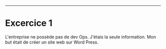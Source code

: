 -------------------------

# Excercice 1

L'entreprise ne possède pas de dev Ops. 
J'étais la seule information. Mon but était de créer un site web sur Word Press.

